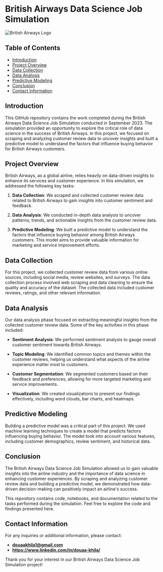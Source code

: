 # British Airways Data Science Job Simulation 

![British Airways Logo](https://www.britishairways.com/assets/images/meta/ba-logo.png)

## Table of Contents
- [Introduction](#introduction)
- [Project Overview](#project-overview)
- [Data Collection](#data-collection)
- [Data Analysis](#data-analysis)
- [Predictive Modeling](#predictive-modeling)
- [Conclusion](#conclusion)
- [Contact Information](#contact-information)

## Introduction
This GitHub repository contains the work completed during the British Airways Data Science Job Simulation conducted in September 2023. The simulation provided an opportunity to explore the critical role of data science in the success of British Airways. In this project, we focused on scraping and analyzing customer review data to uncover insights and built a predictive model to understand the factors that influence buying behavior for British Airways customers.

## Project Overview
British Airways, as a global airline, relies heavily on data-driven insights to enhance its services and customer experience. In this simulation, we addressed the following key tasks:

1. **Data Collection**: We scraped and collected customer review data related to British Airways to gain insights into customer sentiment and feedback.

2. **Data Analysis**: We conducted in-depth data analysis to uncover patterns, trends, and actionable insights from the customer review data.

3. **Predictive Modeling**: We built a predictive model to understand the factors that influence buying behavior among British Airways customers. This model aims to provide valuable information for marketing and service improvement efforts.

## Data Collection
For this project, we collected customer review data from various online sources, including social media, review websites, and surveys. The data collection process involved web scraping and data cleaning to ensure the quality and accuracy of the dataset. The collected data included customer reviews, ratings, and other relevant information.

## Data Analysis
Our data analysis phase focused on extracting meaningful insights from the collected customer review data. Some of the key activities in this phase included:

- **Sentiment Analysis**: We performed sentiment analysis to gauge overall customer sentiment towards British Airways.

- **Topic Modeling**: We identified common topics and themes within the customer reviews, helping us understand what aspects of the airline experience matter most to customers.

- **Customer Segmentation**: We segmented customers based on their feedback and preferences, allowing for more targeted marketing and service improvements.

- **Visualization**: We created visualizations to present our findings effectively, including word clouds, bar charts, and heatmaps.

## Predictive Modeling
Building a predictive model was a critical part of this project. We used machine learning techniques to create a model that predicts factors influencing buying behavior. The model took into account various features, including customer demographics, review sentiment, and historical data.

## Conclusion
The British Airways Data Science Job Simulation allowed us to gain valuable insights into the airline industry and the importance of data science in enhancing customer experiences. By scraping and analyzing customer review data and building a predictive model, we demonstrated how data-driven decision-making can positively impact an airline's success.

This repository contains code, notebooks, and documentation related to the tasks performed during the simulation. Feel free to explore the code and findings presented here.

## Contact Information
For any inquiries or additional information, please contact:


- **douaakhila1@gmail.com**
- **https://www.linkedin.com/in/douaa-khila/**

Thank you for your interest in our British Airways Data Science Job Simulation project!
